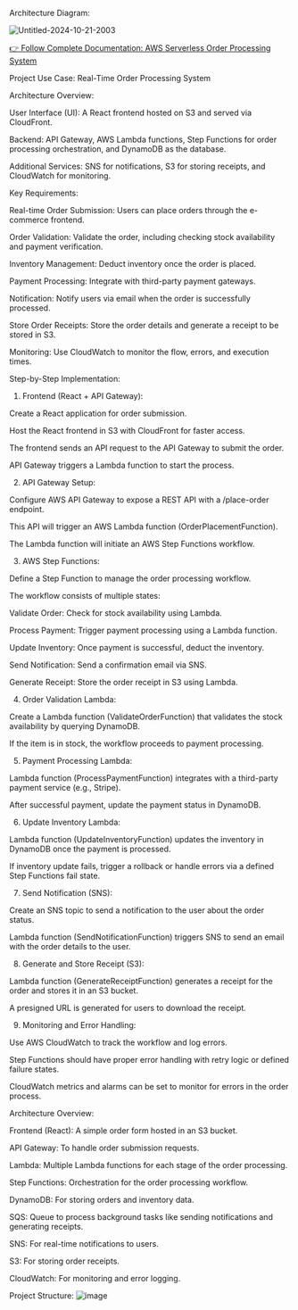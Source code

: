 
Architecture Diagram:

![Untitled-2024-10-21-2003](https://github.com/user-attachments/assets/6324468f-4c46-421e-801b-64a880d1fec8)

[👉 Follow Complete Documentation: AWS Serverless Order Processing System](https://praful.cloud/aws-serverless-order-processing-system)


Project Use Case: Real-Time Order Processing System

Architecture Overview:

User Interface (UI): A React frontend hosted on S3 and served via CloudFront.

Backend: API Gateway, AWS Lambda functions, Step Functions for order processing orchestration, and DynamoDB as the database.

Additional Services: SNS for notifications, S3 for storing receipts, and CloudWatch for monitoring.

Key Requirements:

Real-time Order Submission: Users can place orders through the e-commerce frontend.

Order Validation: Validate the order, including checking stock availability and payment verification.

Inventory Management: Deduct inventory once the order is placed.

Payment Processing: Integrate with third-party payment gateways.

Notification: Notify users via email when the order is successfully processed.

Store Order Receipts: Store the order details and generate a receipt to be stored in S3.

Monitoring: Use CloudWatch to monitor the flow, errors, and execution times.

Step-by-Step Implementation:

1. Frontend (React + API Gateway):

Create a React application for order submission.

Host the React frontend in S3 with CloudFront for faster access.

The frontend sends an API request to the API Gateway to submit the order.

API Gateway triggers a Lambda function to start the process.

2. API Gateway Setup:

Configure AWS API Gateway to expose a REST API with a /place-order endpoint.

This API will trigger an AWS Lambda function (OrderPlacementFunction).

The Lambda function will initiate an AWS Step Functions workflow.

3. AWS Step Functions:

Define a Step Function to manage the order processing workflow.

The workflow consists of multiple states:

Validate Order: Check for stock availability using Lambda.

Process Payment: Trigger payment processing using a Lambda function.

Update Inventory: Once payment is successful, deduct the inventory.

Send Notification: Send a confirmation email via SNS.

Generate Receipt: Store the order receipt in S3 using Lambda.

4. Order Validation Lambda:

Create a Lambda function (ValidateOrderFunction) that validates the stock availability by querying DynamoDB.

If the item is in stock, the workflow proceeds to payment processing.

5. Payment Processing Lambda:

Lambda function (ProcessPaymentFunction) integrates with a third-party payment service (e.g., Stripe).

After successful payment, update the payment status in DynamoDB.

6. Update Inventory Lambda:

Lambda function (UpdateInventoryFunction) updates the inventory in DynamoDB once the payment is processed.

If inventory update fails, trigger a rollback or handle errors via a defined Step Functions fail state.

7. Send Notification (SNS):

Create an SNS topic to send a notification to the user about the order status.

Lambda function (SendNotificationFunction) triggers SNS to send an email with the order details to the user.

8. Generate and Store Receipt (S3):

Lambda function (GenerateReceiptFunction) generates a receipt for the order and stores it in an S3 bucket.

A presigned URL is generated for users to download the receipt.

9. Monitoring and Error Handling:

Use AWS CloudWatch to track the workflow and log errors.

Step Functions should have proper error handling with retry logic or defined failure states.

CloudWatch metrics and alarms can be set to monitor for errors in the order process.


Architecture Overview:

Frontend (React): A simple order form hosted in an S3 bucket.

API Gateway: To handle order submission requests.

Lambda: Multiple Lambda functions for each stage of the order processing.

Step Functions: Orchestration for the order processing workflow.

DynamoDB: For storing orders and inventory data.

SQS: Queue to process background tasks like sending notifications and generating receipts.

SNS: For real-time notifications to users.

S3: For storing order receipts.

CloudWatch: For monitoring and error logging.

Project Structure:
![image](https://github.com/user-attachments/assets/0cffd3ce-70ee-42f3-8f6a-1a1a85e58aa8)




